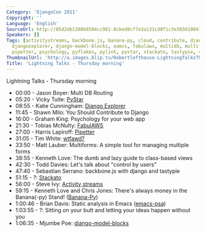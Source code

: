 ```yaml
---
Category: 'DjangoCon 2011'
Copyright: ''
Language: 'English'
SourceUrl: http://05d2db1380b6504cc981-8cbed8cf7e3a131cd8f1c3e383d10041.r93.cf2.rackcdn.com/djangocon-2011/70_lightning-talks-thursday-morning.mp4
Speakers: []
Tags: [activitystreams, backbone.js, banana-py, cloud, contribute, djangocon, djangocon2011,
  djangoexplorer, django-model-blocks, eamcs, fabulaws, multidb, multiforms, pep8,
  pipetter, psychology, pyflakes, pylint, pystar, stackato, tastypie, views, wtfawd]
ThumbnailUrl: 'http://a.images.blip.tv/Robertlofthouse-LightningTalksThursAM543-952.jpg'
Title: 'Lightning Talks - Thursday morning'
---
```

Lightning Talks - Thursday morning

  * 00:00 - Jason Boyer: Multi DB Routing 
  * 05:20 - Vicky Tuite: [PyStar](http://pystar.org/)
  * 08:55 - Katie Cunningham: [Django Explorer](https://github.com/kcunning/android-django)
  * 11:45 - Shawn Milo: You Should Contribute to Django 
  * 16:00 - Graham King: Psychology for your web app 
  * 21:30 - Tobias McNulty: [FabulAWS](http://bit.ly/fabulaws)
  * 27:00 - Harris Lapiroff: [Pipetter](http://github.com/melinath/django-pipetter)
  * 31:05 - Tim White: [wtfawd?](http://wtfawd.com/)
  * 33:50 - Matt Lauber: Multiforms: A simple tool for managing multiple forms 
  * 38:55 - Kenneth Love: The dumb and lazy guide to class-based views 
  * 42:30 - Todd Davies: Let's talk about "control by users" 
  * 47:40 - Sebastian Serrano: backbone.js with django and tastypie 
  * 51:15 - ?: [Stackato](http://www.activestate.com/cloud)
  * 56:00 - Steve Ivy: [Activity streams](https://github.com/justquick/django-activity-stream)
  * 59:15 - Kenneth Love and Chris Jones: There's always money in the Banana(-py) Stand! ([Banana-Py](https://github.com/kennethlove/Banana-Py)) 
  * 1:00:46 - Brian Davis: Static analysis in Emacs ([emacs-psa](http://bit.ly/emacs-psa)) 
  * 1:03:55 - ?: Sitting on your butt and letting your ideas happen without you 
  * 1:06:35 - Mjumbe Poe: [django-model-blocks](https://github.com/mjumbewu/django-model-blocks)
